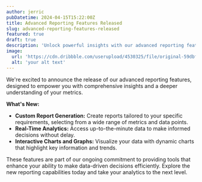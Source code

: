 ```yaml
---
author: jerric
pubDatetime: 2024-04-15T15:22:00Z
title: Advanced Reporting Features Released
slug: advanced-reporting-features-released
featured: true
draft: true
description: 'Unlock powerful insights with our advanced reporting features now available. Explore custom report generation, real-time data analytics, and interactive charts that provide deeper understanding of your metrics. This update is all about empowering you with more data-driven decision-making tools.'
image:
  url: 'https://cdn.dribbble.com/userupload/4530325/file/original-59dbf224499f1543c4659e22b7543d22.png?compress=1&resize=1200x1000'
  alt: 'your alt text'
---
```


We're excited to announce the release of our advanced reporting features, designed to empower you with comprehensive insights and a deeper understanding of your metrics.

**What's New:**

- **Custom Report Generation:** Create reports tailored to your specific requirements, selecting from a wide range of metrics and data points.
- **Real-Time Analytics:** Access up-to-the-minute data to make informed decisions without delay.
- **Interactive Charts and Graphs:** Visualize your data with dynamic charts that highlight key information and trends.

These features are part of our ongoing commitment to providing tools that enhance your ability to make data-driven decisions efficiently. Explore the new reporting capabilities today and take your analytics to the next level.

